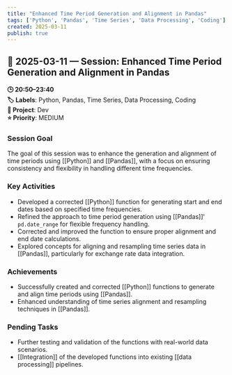 ```yaml
---
title: "Enhanced Time Period Generation and Alignment in Pandas"
tags: ['Python', 'Pandas', 'Time Series', 'Data Processing', 'Coding']
created: 2025-03-11
publish: true
---
```


## 📅 2025-03-11 — Session: Enhanced Time Period Generation and Alignment in Pandas

**🕒 20:50–23:40**  
**🏷️ Labels**: Python, Pandas, Time Series, Data Processing, Coding  
**📂 Project**: Dev  
**⭐ Priority**: MEDIUM  


### Session Goal
The goal of this session was to enhance the generation and alignment of time periods using [[Python]] and [[Pandas]], with a focus on ensuring consistency and flexibility in handling different time frequencies.

### Key Activities
- Developed a corrected [[Python]] function for generating start and end dates based on specified time frequencies.
- Refined the approach to time period generation using [[Pandas]]' `pd.date_range` for flexible frequency handling.
- Corrected and improved the function to ensure proper alignment and end date calculations.
- Explored concepts for aligning and resampling time series data in [[Pandas]], particularly for exchange rate data integration.

### Achievements
- Successfully created and corrected [[Python]] functions to generate and align time periods using [[Pandas]].
- Enhanced understanding of time series alignment and resampling techniques in [[Pandas]].

### Pending Tasks
- Further testing and validation of the functions with real-world data scenarios.
- [[Integration]] of the developed functions into existing [[data processing]] pipelines.
